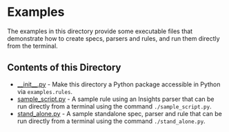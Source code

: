 # Examples

The examples in this directory provide some executable files that
demonstrate how to create specs, parsers and rules, and run them
directly from the terminal.

## Contents of this Directory

* [\_\_init\_\_.py](./\_\_init\_\_.py) - Make this directory a Python package
  accessible in Python via `examples.rules`.
* [sample_script.py](./sample_script.py) - A sample rule using an Insights
  parser that can be run directly from a terminal using the command
  `./sample_script.py`.
* [stand_alone.py](./stand_alone.py) - A sample standalone spec, parser
  and rule that can be run directly from a terminal using the command
  `./stand_alone.py`.

